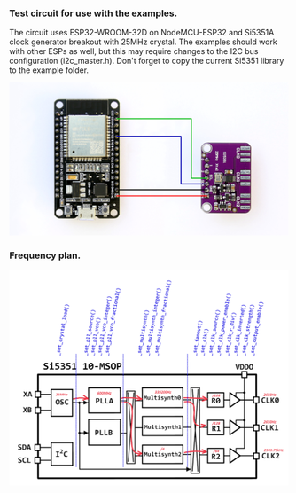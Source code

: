 ### Test circuit for use with the examples.

The circuit uses ESP32-WROOM-32D on NodeMCU-ESP32 and Si5351A clock generator breakout with 25MHz crystal.
The examples should work with other ESPs as well, but this may require changes to the I2C bus configuration (i2c_master.h).
Don't forget to copy the current Si5351 library to the example folder.

![test circuit](../images/test_circuit.jpg)

### Frequency plan.

![frequency plan](../images/frequency_plan.png)
